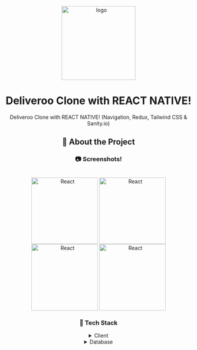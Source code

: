 <div align="center">

  <img src="https://user-images.githubusercontent.com/99184393/196014260-dfc68631-1abb-4635-ac6d-787ad0805dcd.png" alt="logo" width="200" height="auto" />
  
  # Deliveroo Clone with REACT NATIVE!
  
  <p>
Deliveroo Clone with REACT NATIVE! (Navigation, Redux, Tailwind CSS & Sanity.io)
  </p>
  
  ## :star2: About the Project

<!-- Screenshots -->


### :camera: Screenshots!

  
  <div style="display: inline_block" align="center"><br>
  <img align="center" alt="React"  width="180" src="https://user-images.githubusercontent.com/72523104/232770927-54f69913-4f78-4cfe-8b6c-0f33b11e5672.jpeg">
  <img align="center" alt="React"  width="180" src="https://user-images.githubusercontent.com/72523104/232771306-86829163-00bd-4f73-b4e2-258f4f76a10e.jpeg">
   <img align="center" alt="React"  width="180" src="https://user-images.githubusercontent.com/72523104/232771431-01cfd77b-142b-456f-ad23-c10f26f76093.jpeg">
   <img align="center" alt="React"  width="180" src="https://user-images.githubusercontent.com/72523104/232771431-01cfd77b-142b-456f-ad23-c10f26f76093.jpeg">
  </div>
  
  ### :space_invader: Tech Stack

<details>
  <summary>Client</summary>
  <ul>
    <li><a href="https://#/">Javascript</a></li>
    <li><a href="https://docs.expo.dev/workflow/expo-cli">Expo</a></li>
    <li><a href="https://reactnative.dev">React Native</a></li>
     <li><a href="https://tailwindcss.com/">TailwindCSS</a></li>
  </ul>
</details>

<details>
<summary>Database</summary>
  <ul>
    <li><a href="https://www.sanity.io">Sanity</a></li>
  </ul>
</details>

<br />
  
 
